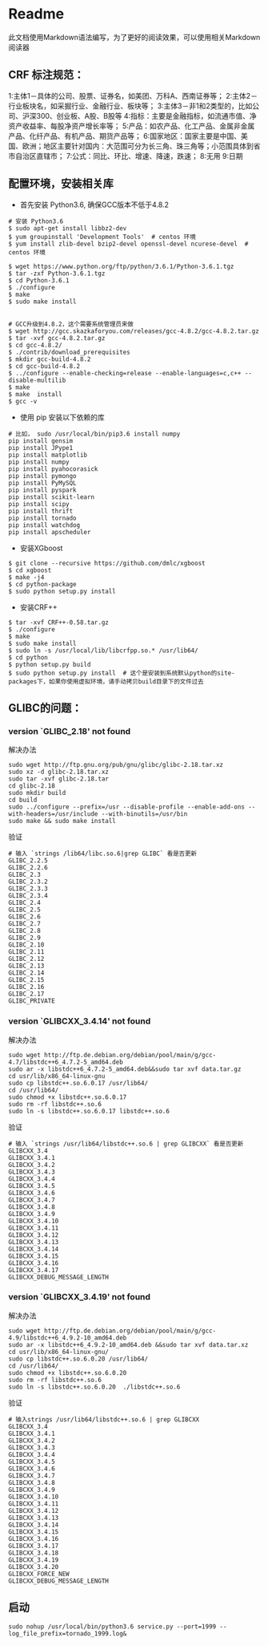 # Readme
此文档使用Markdown语法编写，为了更好的阅读效果，可以使用相关Markdown阅读器

## CRF 标注规范：

1:主体1－具体的公司、股票、证券名，如美团、万科A、西南证券等；
2:主体2－行业板块名，如采掘行业、金融行业、板块等；
3:主体3－非1和2类型的，比如公司、沪深300、创业板、A股、B股等
4:指标：主要是金融指标，如流通市值、净资产收益率、每股净资产增长率等；
5:产品：如农产品、化工产品、金属非金属产品、化纤产品、有机产品、期货产品等；
6:国家地区：国家主要是中国、美国、欧洲；地区主要针对国内：大范围可分为长三角、珠三角等；小范围具体到省市自治区直辖市；
7:公式：同比、环比、增速、降速，跌速；
8:无用
9:日期

## 配置环境，安装相关库

- 首先安装 Python3.6, 确保GCC版本不低于4.8.2

```
# 安装 Python3.6
$ sudo apt-get install libbz2-dev
$ yum groupinstall 'Development Tools'  # centos 环境
$ yum install zlib-devel bzip2-devel openssl-devel ncurese-devel  # centos 环境

$ wget https://www.python.org/ftp/python/3.6.1/Python-3.6.1.tgz
$ tar -zxf Python-3.6.1.tgz
$ cd Python-3.6.1
$ ./configure
$ make
$ sudo make install


# GCC升级到4.8.2，这个需要系统管理员来做
$ wget http://gcc.skazkaforyou.com/releases/gcc-4.8.2/gcc-4.8.2.tar.gz
$ tar -xvf gcc-4.8.2.tar.gz
$ cd gcc-4.8.2/
$ ./contrib/download_prerequisites
$ mkdir gcc-build-4.8.2
$ cd gcc-build-4.8.2
$ ../configure --enable-checking=release --enable-languages=c,c++ --disable-multilib
$ make
$ make  install
$ gcc -v
```

- 使用 pip 安装以下依赖的库

```
# 比如， sudo /usr/local/bin/pip3.6 install numpy
pip install gensim
pip install JPype1
pip install matplotlib
pip install numpy
pip install pyahocorasick
pip install pymongo
pip install PyMySQL
pip install pyspark
pip install scikit-learn
pip install scipy
pip install thrift
pip install tornado
pip install watchdog
pip install apscheduler
```

- 安装XGboost

```
$ git clone --recursive https://github.com/dmlc/xgboost
$ cd xgboost
$ make -j4
$ cd python-package
$ sudo python setup.py install
```

- 安装CRF++

```
$ tar -xvf CRF++-0.58.tar.gz
$ ./configure 
$ make
$ sudo make install
$ sudo ln -s /usr/local/lib/libcrfpp.so.* /usr/lib64/
$ cd python
$ python setup.py build 
$ sudo python setup.py install  # 这个是安装到系统默认python的site-packages下，如果你使用虚拟环境，请手动拷贝build目录下的文件过去
```

## GLIBC的问题：

### version `GLIBC_2.18' not found

解决办法
```
sudo wget http://ftp.gnu.org/pub/gnu/glibc/glibc-2.18.tar.xz
sudo xz -d glibc-2.18.tar.xz
sudo tar -xvf glibc-2.18.tar
cd glibc-2.18
sudo mkdir build
cd build
sudo ../configure --prefix=/usr --disable-profile --enable-add-ons --with-headers=/usr/include --with-binutils=/usr/bin  
sudo make && sudo make install
```

验证 
```
# 输入 `strings /lib64/libc.so.6|grep GLIBC` 看是否更新
GLIBC_2.2.5
GLIBC_2.2.6
GLIBC_2.3
GLIBC_2.3.2
GLIBC_2.3.3
GLIBC_2.3.4
GLIBC_2.4
GLIBC_2.5
GLIBC_2.6
GLIBC_2.7
GLIBC_2.8
GLIBC_2.9
GLIBC_2.10
GLIBC_2.11
GLIBC_2.12
GLIBC_2.13
GLIBC_2.14
GLIBC_2.15
GLIBC_2.16
GLIBC_2.17
GLIBC_PRIVATE
```

### version `GLIBCXX_3.4.14' not found

解决办法
```
sudo wget http://ftp.de.debian.org/debian/pool/main/g/gcc-4.7/libstdc++6_4.7.2-5_amd64.deb
sudo ar -x libstdc++6_4.7.2-5_amd64.deb&&sudo tar xvf data.tar.gz  
cd usr/lib/x86_64-linux-gnu
sudo cp libstdc++.so.6.0.17 /usr/lib64/
cd /usr/lib64/
sudo chmod +x libstdc++.so.6.0.17
sudo rm -rf libstdc++.so.6
sudo ln -s libstdc++.so.6.0.17 libstdc++.so.6
```

验证
```
# 输入 `strings /usr/lib64/libstdc++.so.6 | grep GLIBCXX` 看是否更新 
GLIBCXX_3.4
GLIBCXX_3.4.1
GLIBCXX_3.4.2
GLIBCXX_3.4.3
GLIBCXX_3.4.4
GLIBCXX_3.4.5
GLIBCXX_3.4.6
GLIBCXX_3.4.7
GLIBCXX_3.4.8
GLIBCXX_3.4.9
GLIBCXX_3.4.10
GLIBCXX_3.4.11
GLIBCXX_3.4.12
GLIBCXX_3.4.13
GLIBCXX_3.4.14
GLIBCXX_3.4.15
GLIBCXX_3.4.16
GLIBCXX_3.4.17
GLIBCXX_DEBUG_MESSAGE_LENGTH
```

### version `GLIBCXX_3.4.19' not found

解决办法
```
sudo wget http://ftp.de.debian.org/debian/pool/main/g/gcc-4.9/libstdc++6_4.9.2-10_amd64.deb
sudo ar -x libstdc++6_4.9.2-10_amd64.deb &&sudo tar xvf data.tar.xz
cd usr/lib/x86_64-linux-gnu/
sudo cp libstdc++.so.6.0.20 /usr/lib64/
cd /usr/lib64/
sudo chmod +x libstdc++.so.6.0.20
sudo rm -rf libstdc++.so.6
sudo ln -s libstdc++.so.6.0.20  ./libstdc++.so.6
```

验证
```
# 输入strings /usr/lib64/libstdc++.so.6 | grep GLIBCXX
GLIBCXX_3.4
GLIBCXX_3.4.1
GLIBCXX_3.4.2
GLIBCXX_3.4.3
GLIBCXX_3.4.4
GLIBCXX_3.4.5
GLIBCXX_3.4.6
GLIBCXX_3.4.7
GLIBCXX_3.4.8
GLIBCXX_3.4.9
GLIBCXX_3.4.10
GLIBCXX_3.4.11
GLIBCXX_3.4.12
GLIBCXX_3.4.13
GLIBCXX_3.4.14
GLIBCXX_3.4.15
GLIBCXX_3.4.16
GLIBCXX_3.4.17
GLIBCXX_3.4.18
GLIBCXX_3.4.19
GLIBCXX_3.4.20
GLIBCXX_FORCE_NEW
GLIBCXX_DEBUG_MESSAGE_LENGTH
```

## 启动
```
sudo nohup /usr/local/bin/python3.6 service.py --port=1999 --log_file_prefix=tornado_1999.log&
```

